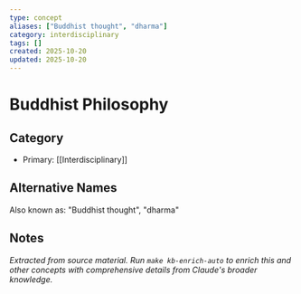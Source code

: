 ```yaml
---
type: concept
aliases: ["Buddhist thought", "dharma"]
category: interdisciplinary
tags: []
created: 2025-10-20
updated: 2025-10-20
---
```


# Buddhist Philosophy

## Category

- Primary: [[Interdisciplinary]]

## Alternative Names

Also known as: "Buddhist thought", "dharma"

## Notes

*Extracted from source material. Run `make kb-enrich-auto` to enrich this and other concepts with comprehensive details from Claude's broader knowledge.*
